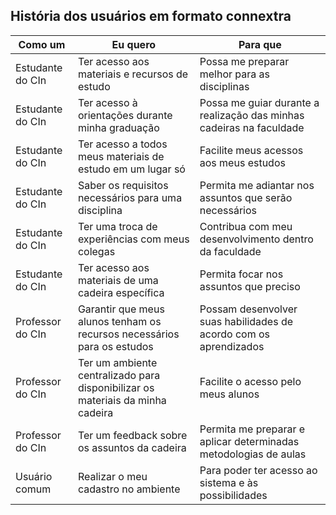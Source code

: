 ## História dos usuários em formato connextra
| Como um | Eu quero | Para que | 
|----------|----------|----------|
| Estudante do CIn         | Ter acesso aos materiais e recursos de estudo | Possa me preparar melhor para as disciplinas| 
| Estudante do CIn         | Ter acesso à orientações durante minha graduação    | Possa me guiar durante a realização das minhas cadeiras na faculdade|
| Estudante do CIn         | Ter acesso a todos meus materiais de estudo em um lugar só  | Facilite meus acessos aos meus estudos |
| Estudante do CIn         | Saber os requisitos necessários para uma disciplina  | Permita me adiantar nos assuntos que serão necessários | 
| Estudante do CIn         | Ter uma troca de experiências com meus colegas  | Contribua com meu desenvolvimento dentro da faculdade  | 
| Estudante do CIn         | Ter acesso aos materiais de uma cadeira específica | Permita focar nos assuntos que preciso  | 
| Professor do CIn        | Garantir que meus alunos tenham os recursos necessários para os estudos | Possam desenvolver suas habilidades de acordo com os aprendizados| 
| Professor do CIn         | Ter um ambiente centralizado para disponibilizar os materiais da minha cadeira   | Facilite o acesso pelo meus alunos |
| Professor do CIn         | Ter um feedback sobre os assuntos da cadeira  | Permita me preparar e aplicar determinadas metodologias de aulas |
| Usuário comum         | Realizar o meu cadastro no ambiente  | Para poder ter acesso ao sistema e às possibilidades |
